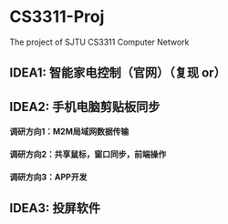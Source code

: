 # CS3311-Proj
The project of SJTU CS3311 Computer Network

## IDEA1: 智能家电控制（官网）（复现 or）
## IDEA2: 手机电脑剪贴板同步

#### 调研方向1：M2M局域网数据传输

#### 调研方向2：共享鼠标，窗口同步，前端操作

#### 调研方向3：APP开发

## IDEA3: 投屏软件

